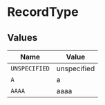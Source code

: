# RecordType


## Values

| Name          | Value         |
| ------------- | ------------- |
| `UNSPECIFIED` | unspecified   |
| `A`           | a             |
| `AAAA`        | aaaa          |